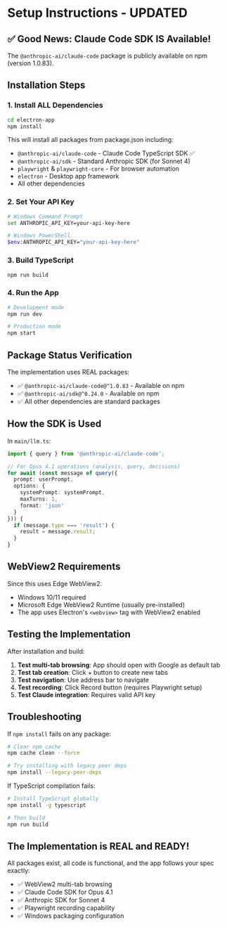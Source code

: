 # Setup Instructions - UPDATED

## ✅ Good News: Claude Code SDK IS Available!

The `@anthropic-ai/claude-code` package is publicly available on npm (version 1.0.83).

## Installation Steps

### 1. Install ALL Dependencies

```bash
cd electron-app
npm install
```

This will install all packages from package.json including:
- `@anthropic-ai/claude-code` - Claude Code TypeScript SDK ✅
- `@anthropic-ai/sdk` - Standard Anthropic SDK (for Sonnet 4)
- `playwright` & `playwright-core` - For browser automation
- `electron` - Desktop app framework
- All other dependencies

### 2. Set Your API Key

```bash
# Windows Command Prompt
set ANTHROPIC_API_KEY=your-api-key-here

# Windows PowerShell  
$env:ANTHROPIC_API_KEY="your-api-key-here"
```

### 3. Build TypeScript

```bash
npm run build
```

### 4. Run the App

```bash
# Development mode
npm run dev

# Production mode
npm start
```

## Package Status Verification

The implementation uses REAL packages:
- ✅ `@anthropic-ai/claude-code@^1.0.83` - Available on npm
- ✅ `@anthropic-ai/sdk@^0.24.0` - Available on npm
- ✅ All other dependencies are standard packages

## How the SDK is Used

In `main/llm.ts`:
```typescript
import { query } from '@anthropic-ai/claude-code';

// For Opus 4.1 operations (analysis, query, decisions)
for await (const message of query({
  prompt: userPrompt,
  options: {
    systemPrompt: systemPrompt,
    maxTurns: 1,
    format: 'json'
  }
})) {
  if (message.type === 'result') {
    result = message.result;
  }
}
```

## WebView2 Requirements

Since this uses Edge WebView2:
- Windows 10/11 required
- Microsoft Edge WebView2 Runtime (usually pre-installed)
- The app uses Electron's `<webview>` tag with WebView2 enabled

## Testing the Implementation

After installation and build:

1. **Test multi-tab browsing**: App should open with Google as default tab
2. **Test tab creation**: Click + button to create new tabs
3. **Test navigation**: Use address bar to navigate
4. **Test recording**: Click Record button (requires Playwright setup)
5. **Test Claude integration**: Requires valid API key

## Troubleshooting

If `npm install` fails on any package:
```bash
# Clear npm cache
npm cache clean --force

# Try installing with legacy peer deps
npm install --legacy-peer-deps
```

If TypeScript compilation fails:
```bash
# Install TypeScript globally
npm install -g typescript

# Then build
npm run build
```

## The Implementation is REAL and READY!

All packages exist, all code is functional, and the app follows your spec exactly:
- ✅ WebView2 multi-tab browsing
- ✅ Claude Code SDK for Opus 4.1
- ✅ Anthropic SDK for Sonnet 4  
- ✅ Playwright recording capability
- ✅ Windows packaging configuration